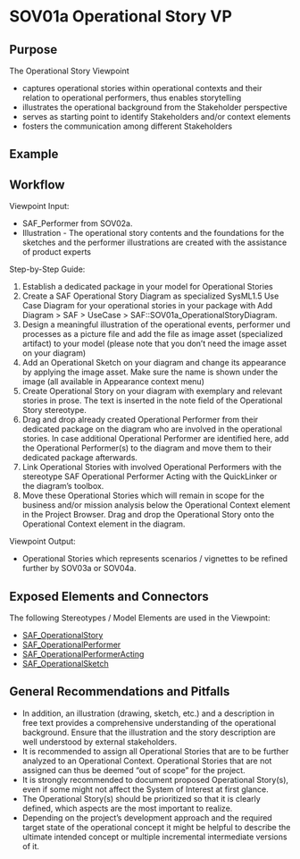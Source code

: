 # SOV01a Operational Story VP

## Purpose
The Operational Story Viewpoint
* captures operational stories within operational contexts and their relation to operational performers, thus enables storytelling
* illustrates the operational background from the Stakeholder perspective
* serves as starting point to identify Stakeholders and/or context elements
* fosters the communication among different Stakeholders

## Example

## Workflow
Viewpoint Input:
* SAF_Performer from SOV02a.
* Illustration - The operational story contents and the foundations for the sketches and the performer illustrations are created with the assistance of product experts

Step-by-Step Guide:
1.	Establish a dedicated package in your model for Operational Stories
2.	Create a SAF Operational Story Diagram as specialized SysML1.5 Use Case Diagram for your operational stories in your package with Add Diagram > SAF > UseCase > SAF::SOV01a_OperationalStoryDiagram. 
3.	Design a meaningful illustration of the operational events, performer und processes as a picture file and add the file as image asset (specialized artifact) to your model (please note that you don’t need the image asset on your diagram)
4.	Add an Operational Sketch on your diagram and change its appearance by applying the image asset. Make sure the name is shown under the image (all available in Appearance context menu)
5.	Create Operational Story on your diagram with exemplary and relevant stories in prose. The text is inserted in the note field of the Operational Story stereotype.
6.	Drag and drop already created Operational Performer from their dedicated package on the diagram who are involved in the operational stories.
In case additional Operational Performer are identified here, add the Operational Performer(s) to the diagram and move them to their dedicated package afterwards.
7.	Link Operational Stories with involved Operational Performers with the stereotype SAF Operational Performer Acting with the QuickLinker or the diagram’s toolbox.
8.	Move these Operational Stories which will remain in scope for the business and/or mission analysis below the Operational Context element in the Project Browser. Drag and drop the Operational Story onto the Operational Context element in the diagram.

Viewpoint Output:
* Operational Stories which represents scenarios / vignettes to be refined further by SOV03a or SOV04a.

## Exposed Elements and Connectors
The following Stereotypes / Model Elements are used in the Viewpoint:
* [SAF_OperationalStory](https://github.com/GfSE/SAF-Specification/blob/TdSE2023/stereotypes.md#SAF_OperationalStory)
* [SAF_OperationalPerformer](https://github.com/GfSE/SAF-Specification/blob/TdSE2023/stereotypes.md#SAF_OperationalPerformer)
* [SAF_OperationalPerformerActing](https://github.com/GfSE/SAF-Specification/blob/TdSE2023/stereotypes.md#SAF_OperationalPerformerActing)
* [SAF_OperationalSketch](https://github.com/GfSE/SAF-Specification/blob/TdSE2023/stereotypes.md#SAF_OperationalSketch)

## General Recommendations and Pitfalls
* In addition, an illustration (drawing, sketch, etc.) and a description in free text provides a comprehensive understanding of the operational background. Ensure that the illustration and the story description are well understood by external stakeholders.
* It is recommended to assign all Operational Stories that are to be further analyzed to an Operational Context. Operational Stories that are not assigned can thus be deemed “out of scope” for the project.
* It is strongly recommended to document proposed Operational Story(s), even if some might not affect the System of Interest at first glance.
* The Operational Story(s) should be prioritized so that it is clearly defined, which aspects are the most important to realize.
* Depending on the project’s development approach and the required target state of the operational concept it might be helpful to describe the ultimate intended concept or multiple incremental intermediate versions of it.
